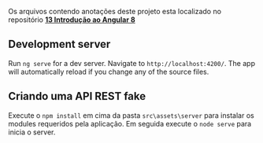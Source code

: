 Os arquivos contendo anotações deste projeto esta localizado no repositório **[13 Introdução ao Angular 8](https://github.com/DavidRufino/Minhas-Anotacoes-Santander-Bootcamp/tree/master/13%20Introdu%C3%A7%C3%A3o%20ao%20Angular%208)**



## Development server

Run `ng serve` for a dev server. Navigate to `http://localhost:4200/`. The app will automatically reload if you change any of the source files.

## Criando uma API REST fake

Execute o `npm install` em cima da pasta `src\assets\server` para instalar os modules requeridos pela aplicação.
Em seguida execute o `node serve` para inicia o server.

